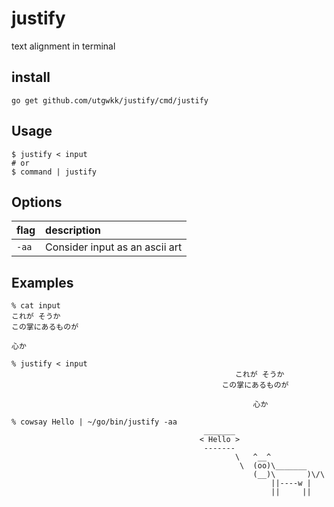 # justify
text alignment in terminal

## install

```
go get github.com/utgwkk/justify/cmd/justify
```

## Usage

```
$ justify < input
# or
$ command | justify
```

## Options

|flag|description|
|:-|:-|
|`-aa`|Consider input as an ascii art|

## Examples

```
% cat input
これが そうか
この掌にあるものが

心か

% justify < input
                                                  これが そうか
                                               この掌にあるものが

                                                      心か

% cowsay Hello | ~/go/bin/justify -aa
                                           _______
                                          < Hello >
                                           -------
                                                  \   ^__^
                                                   \  (oo)\_______
                                                      (__)\       )\/\
                                                          ||----w |
                                                          ||     ||

```
